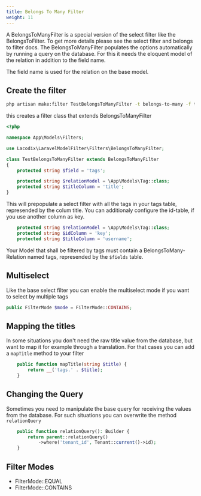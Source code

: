 ```yaml
---
title: Belongs To Many Filter
weight: 11
---
```


A BelongsToManyFilter is a special version of the select filter like the BelongsToFilter. To get more details please 
see the select filter and belongs to filter docs.
The BelongsToManyFilter populates the options automatically by running a query on the database. For this it needs
the eloquent model of the relation in addition to the field name.

The field name is used for the relation on the base model.

## Create the filter

```bash
php artisan make:filter TestBelongsToManyFilter -t belongs-to-many -f tags --relation="\App\Models\Tag" --title=title
```

this creates a filter class that extends BelongsToManyFilter

```php
<?php

namespace App\Models\Filters;

use Lacodix\LaravelModelFilter\Filters\BelongsToManyFilter;

class TestBelongsToManyFilter extends BelongsToManyFilter
{
    protected string $field = 'tags';

    protected string $relationModel = \App\Models\Tag::class;
    protected string $titleColumn = 'title';
}

```

This will prepopulate a select filter with all the tags in your tags table, represended by the colum title.
You can additionaly configure the id-table, if you use another column as key.
```php
    protected string $relationModel = \App\Models\Tag::class;
    protected string $idColumn = 'key';
    protected string $titleColumn = 'username';
```

Your Model that shall be filtered by tags must contain a BelongsToMany-Relation named tags, represended by the
`$fields` table.

## Multiselect

Like the base select filter you can enable the multiselect mode if you want to select by multiple tags
```php
public FilterMode $mode = FilterMode::CONTAINS;
```

## Mapping the titles

In some situations you don't need the raw title value from the database, but want to map it for example through a
translation. For that cases you can add a `mapTitle` method to your filter

```php
    public function mapTitle(string $title) {
        return __('tags.' . $title);
    }
```

## Changing the Query

Sometimes you need to manipulate the base query for receiving the values from the database. For such
situations you can overwrite the method `relationQuery`

```php
    public function relationQuery(): Builder {
        return parent::relationQuery()
            ->where('tenant_id', Tenant::current()->id);
    }
```

## Filter Modes

- FilterMode::EQUAL
- FilterMode::CONTAINS
